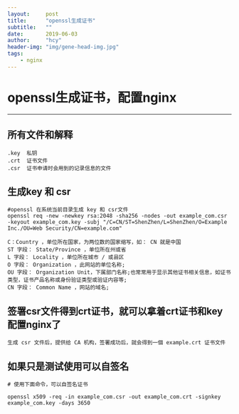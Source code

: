 ```yaml
---
layout:     post
title:      "openssl生成证书"
subtitle:   ""
date:       2019-06-03
author:     "hcy"
header-img: "img/gene-head-img.jpg"
tags:
    - nginx
---
```



# openssl生成证书，配置nginx

***

## 所有文件和解释

	.key  私钥
	.crt  证书文件
	.csr  证书申请时会用到的记录信息的文件
	
## 生成key 和 csr

	#openssl 在系统当前目录生成 key 和 csr文件
	openssl req -new -newkey rsa:2048 -sha256 -nodes -out example_com.csr -keyout example_com.key -subj "/C=CN/ST=ShenZhen/L=ShenZhen/O=Example Inc./OU=Web Security/CN=example.com"

	C：Country ，单位所在国家，为两位数的国家缩写，如： CN 就是中国
	ST 字段： State/Province ，单位所在州或省
	L 字段： Locality ，单位所在城市 / 或县区
	O 字段： Organization ，此网站的单位名称;
	OU 字段： Organization Unit，下属部门名称;也常常用于显示其他证书相关信息，如证书类型，证书产品名称或身份验证类型或验证内容等;
	CN 字段： Common Name ，网站的域名;

	
## 签署csr文件得到crt证书，就可以拿着crt证书和key 配置nginx了

	生成 csr 文件后，提供给 CA 机构，签署成功后，就会得到一個 example.crt 证书文件
	
## 如果只是测试使用可以自签名
	
	# 使用下面命令，可以自签名证书

	openssl x509 -req -in example_com.csr -out example_com.crt -signkey example_com.key -days 3650